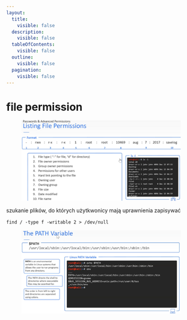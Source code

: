 ```yaml
---
layout:
  title:
    visible: false
  description:
    visible: false
  tableOfContents:
    visible: false
  outline:
    visible: false
  pagination:
    visible: false
---
```


# file permission

<div data-full-width="true">

<figure><img src=".gitbook/assets/a1.jpg" alt=""><figcaption></figcaption></figure>

</div>

szukanie plików, do których użytkwonicy mają uprawnienia zapisywać

```
find / -type f -writable 2 > /dev/null
```

<div data-full-width="true">

<figure><img src=".gitbook/assets/a2.jpg" alt=""><figcaption></figcaption></figure>

</div>

